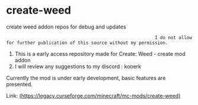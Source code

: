 # create-weed
create weed addon repos for debug and updates



                                                               
                                                              
                                                            I do not allow for further publication of this source without my permission. 









1. This is a early access repository made for Create: Weed - create mod addon
2. I will review any suggestions to my discord :   kooerk






Currently the mod is under early development, basic features are presented.

Link: [(https://legacy.curseforge.com/minecraft/mc-mods/create-weed)](https://github.com/Koxereq/create-weed)

